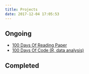 ```yaml
---
title: Projects
date: 2017-12-04 17:05:53
---
```


## Ongoing

* [100 Days Of Reading Paper](../100-Days-Of-Reading-Paper-Round-1)
* [100 Days Of Code (R, data analysis)](../100-Days-Of-Code-Round-1-R-data-analysis)


## Completed


